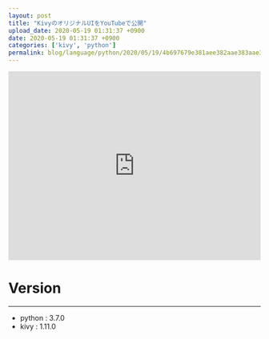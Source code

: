 ```yaml
---
layout: post
title: "KivyのオリジナルUIをYouTubeで公開"
upload_date: 2020-05-19 01:31:37 +0900
date: 2020-05-19 01:31:37 +0900
categories: ['kivy', 'python']
permalink: blog/language/python/2020/05/19/4b697679e381aee382aae383aae382b8e3838ae383ab5549e38292596f7554756265e381a7e585ace9968b
---
```

<style>
.yt{
    position:relative;
    width:100%;
    height:0;
    padding-top:75%;
}
.yt iframe{
    position:absolute;
    top:0;
    left:0;
    width:100%;
    height:100%;
}
</style>


<div class=yt style="text-align: center">
<iframe width="640" height="360" src="https://www.youtube.com/embed/T1zhUEb7Ubk" frameborder="0" allow="accelerometer; autoplay; encrypted-media; gyroscope; picture-in-picture" allowfullscreen></iframe></div>


# Version
***
- python : 3.7.0
- kivy : 1.11.0
